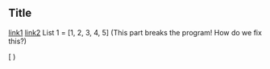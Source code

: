 ## Title

[link1](https://something.com)
[link2](some-thing.html)
List 1 = [1, 2, 3, 4, 5]
(This part breaks the program! How do we fix this?)

[ )
